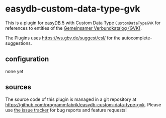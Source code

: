 # easydb-custom-data-type-gvk

This is a plugin for [easyDB 5](http://5.easydb.de/) with Custom Data Type `CustomDataTypeGVK` for references to entities of the [Gemeinsamer Verbundkatalog (GVK)](https://gso.gbv.de).

The Plugins uses <https://ws.gbv.de/suggest/csl/> for the autocomplete-suggestions.

## configuration

none yet

## sources

The source code of this plugin is managed in a git repository at <https://github.com/programmfabrik/easydb-custom-data-type-gvk>. Please use [the issue tracker](https://github.com/programmfabrik/easydb-custom-data-type-gvk/issues) for bug reports and feature requests!

